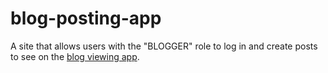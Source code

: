 # blog-posting-app

A site that allows users with the "BLOGGER" role to log in and create posts to see on the [blog viewing app](https://github.com/michaelrgarcia/blog-viewing-app).
